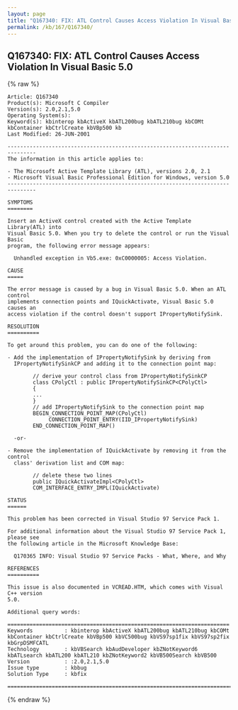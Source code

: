 ```yaml
---
layout: page
title: "Q167340: FIX: ATL Control Causes Access Violation In Visual Basic 5.0"
permalink: /kb/167/Q167340/
---
```


## Q167340: FIX: ATL Control Causes Access Violation In Visual Basic 5.0

{% raw %}

	Article: Q167340
	Product(s): Microsoft C Compiler
	Version(s): 2.0,2.1,5.0
	Operating System(s): 
	Keyword(s): kbinterop kbActiveX kbATL200bug kbATL210bug kbCOMt kbContainer kbCtrlCreate kbVBp500 kb
	Last Modified: 26-JUN-2001
	
	-------------------------------------------------------------------------------
	The information in this article applies to:
	
	- The Microsoft Active Template Library (ATL), versions 2.0, 2.1 
	- Microsoft Visual Basic Professional Edition for Windows, version 5.0 
	-------------------------------------------------------------------------------
	
	SYMPTOMS
	========
	
	Insert an ActiveX control created with the Active Template Library(ATL) into
	Visual Basic 5.0. When you try to delete the control or run the Visual Basic
	program, the following error message appears:
	
	  Unhandled exception in Vb5.exe: 0xC0000005: Access Violation.
	
	CAUSE
	=====
	
	The error message is caused by a bug in Visual Basic 5.0. When an ATL control
	implements connection points and IQuickActivate, Visual Basic 5.0 causes an
	access violation if the control doesn't support IPropertyNotifySink.
	
	RESOLUTION
	==========
	
	To get around this problem, you can do one of the following:
	
	- Add the implementation of IPropertyNotifySink by deriving from
	  IPropertyNotifySinkCP and adding it to the connection point map:
	
	        // derive your control class from IPropertyNotifySinkCP
	        class CPolyCtl : public IPropertyNotifySinkCP<CPolyCtl>
	        {
	        ...
	        }
	        // add IPropertyNotifySink to the connection point map
	        BEGIN_CONNECTION_POINT_MAP(CPolyCtl)
	             CONNECTION_POINT_ENTRY(IID_IPropertyNotifySink)
	        END_CONNECTION_POINT_MAP()
	
	  -or-
	
	- Remove the implementation of IQuickActivate by removing it from the control
	  class' derivation list and COM map:
	
	        // delete these two lines
	        public IQuickActivateImpl<CPolyCtl>
	        COM_INTERFACE_ENTRY_IMPL(IQuickActivate)
	
	STATUS
	======
	
	This problem has been corrected in Visual Studio 97 Service Pack 1.
	
	For additional information about the Visual Studio 97 Service Pack 1, please see
	the following article in the Microsoft Knowledge Base:
	
	  Q170365 INFO: Visual Studio 97 Service Packs - What, Where, and Why
	
	REFERENCES
	==========
	
	This issue is also documented in VCREAD.HTM, which comes with Visual C++ version
	5.0.
	
	Additional query words:
	
	======================================================================
	Keywords          : kbinterop kbActiveX kbATL200bug kbATL210bug kbCOMt kbContainer kbCtrlCreate kbVBp500 kbVC500bug kbVS97sp1fix kbVS97sp2fix kbGrpDSMFCATL 
	Technology        : kbVBSearch kbAudDeveloper kbZNotKeyword6 kbATLsearch kbATL200 kbATL210 kbZNotKeyword2 kbVB500Search kbVB500
	Version           : :2.0,2.1,5.0
	Issue type        : kbbug
	Solution Type     : kbfix
	
	=============================================================================
	

{% endraw %}

